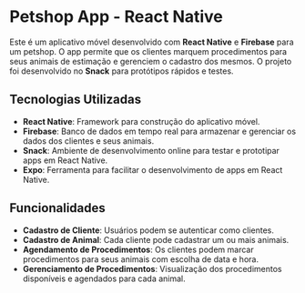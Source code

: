 # Petshop App - React Native

Este é um aplicativo móvel desenvolvido com **React Native** e **Firebase** para um petshop. O app permite que os clientes marquem procedimentos para seus animais de estimação e gerenciem o cadastro dos mesmos. O projeto foi desenvolvido no **Snack** para protótipos rápidos e testes.

## Tecnologias Utilizadas

- **React Native**: Framework para construção do aplicativo móvel.
- **Firebase**: Banco de dados em tempo real para armazenar e gerenciar os dados dos clientes e seus animais.
- **Snack**: Ambiente de desenvolvimento online para testar e prototipar apps em React Native.
- **Expo**: Ferramenta para facilitar o desenvolvimento de apps em React Native.

## Funcionalidades

- **Cadastro de Cliente**: Usuários podem se autenticar como clientes.
- **Cadastro de Animal**: Cada cliente pode cadastrar um ou mais animais.
- **Agendamento de Procedimentos**: Os clientes podem marcar procedimentos para seus animais com escolha de data e hora.
- **Gerenciamento de Procedimentos**: Visualização dos procedimentos disponíveis e agendados para cada animal.

